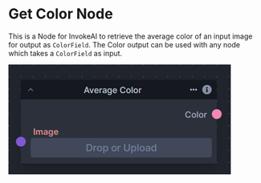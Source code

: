 # Get Color Node
 This is a Node for InvokeAI to retrieve the average color of an input image for output as `ColorField`. The Color output can be used with any node which takes a `ColorField` as input.

![image](https://github.com/Ar7ific1al/invokeai-averagecolornode/blob/main/node.png?raw=true)
